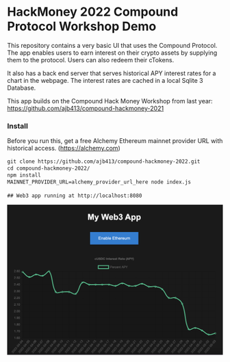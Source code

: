 # HackMoney 2022 Compound Protocol Workshop Demo

This repository contains a very basic UI that uses the Compound Protocol. The app enables users to earn interest on their crypto assets by supplying them to the protocol. Users can also redeem their cTokens.

It also has a back end server that serves historical APY interest rates for a chart in the webpage. The interest rates are cached in a local Sqlite 3 Database.

This app builds on the Compound Hack Money Workshop from last year: https://github.com/ajb413/compound-hackmoney-2021

### Install

Before you run this, get a free Alchemy Ethereum mainnet provider URL with historical access. (https://alchemy.com)

```
git clone https://github.com/ajb413/compound-hackmoney-2022.git
cd compound-hackmoney-2022/
npm install
MAINNET_PROVIDER_URL=alchemy_provider_url_here node index.js

## Web3 app running at http://localhost:8080

```

![Compound Web3 App Screenshot](https://raw.githubusercontent.com/ajb413/compound-hackmoney-2022/master/screenshot.png)
